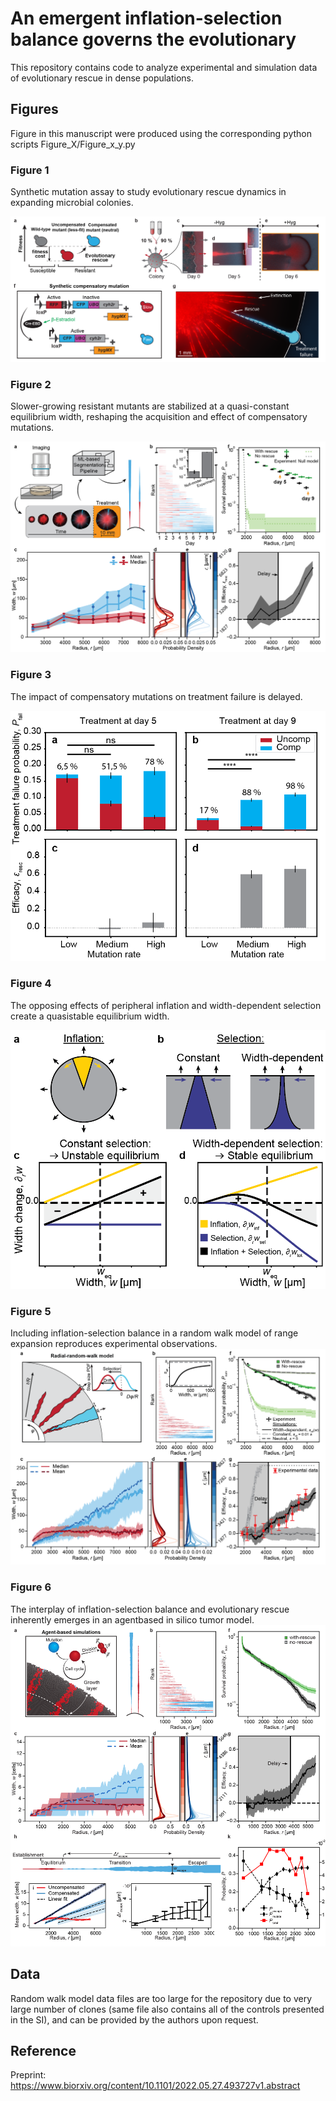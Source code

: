 # An emergent inflation-selection balance governs the evolutionary

This repository contains code to analyze experimental and simulation data of evolutionary rescue
in dense populations. 

## Figures 
Figure in this manuscript were produced using the corresponding python scripts Figure_X/Figure_x_y.py

### Figure 1
Synthetic mutation assay to study evolutionary rescue dynamics in expanding microbial colonies.

![Figure 1](/paper_figures/Figure_synmut.png)

### Figure 2
Slower-growing resistant mutants are stabilized at a quasi-constant equilibrium width, reshaping
the acquisition and effect of compensatory mutations.

![Figure 2](/paper_figures/Figure_experiment.png)

### Figure 3
The impact of compensatory mutations on
treatment failure is delayed.

![Figure 3](/paper_figures/Figure_treatment.png)

### Figure 4
The opposing effects of peripheral inflation
and width-dependent selection create a quasistable
equilibrium width.

![Figure 4](/paper_figures/Figure_ISB.png)

### Figure 5
Including inflation-selection balance in a random walk model of range expansion reproduces experimental
observations.
![Figure 5](/paper_figures/Figure_RW.png)

### Figure 6
The interplay of inflation-selection balance and evolutionary rescue inherently emerges in an agentbased
in silico tumor model.
![Figure 6](/paper_figures/Figure_ABS.png)



## Data
Random walk model data files are too large for the repository due to very large number of clones (same file also contains all of the controls presented in the SI), and can be provided by the authors upon request.

## Reference
Preprint: 
https://www.biorxiv.org/content/10.1101/2022.05.27.493727v1.abstract


